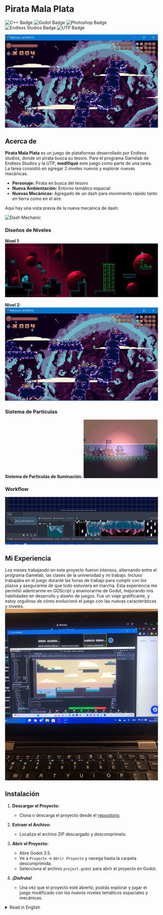 # Pirata Mala Plata

![C++ Badge](https://img.shields.io/badge/C%2B%2B-yes-blue)
![Godot Badge](https://img.shields.io/badge/Godot-yes-green)
![Photoshop Badge](https://img.shields.io/badge/Photoshop-yes-purple)
![Endless Studios Badge](https://img.shields.io/badge/Endless%20Studios-%20-red)
![UTP Badge](https://img.shields.io/badge/UTP-%20-yellow)

![Level 2 Design](capturas/imagen3.jpg)

## Acerca de

**Pirata Mala Plata** es un juego de plataformas desarrollado por Endless studios, donde un pirata busca su tesoro. Para el programa Gamelab de Endless Studios y la UTP, **modifiqué** este juego como parte de una tarea. La tarea consistió en agregar 2 niveles nuevos y explorar nuevas mecánicas.

- **Personaje:** Pirata en busca del tesoro
- **Nueva Ambientación:** Entorno temático espacial
- **Nuevas Mecánicas:** Agregado de un dash para movimiento rápido tanto en tierra como en el aire

Aquí hay una vista previa de la nueva mecánica de dash:

![Dash Mechanic](capturas/dash.gif)

### Diseños de Niveles

**Nivel 1:**
![Diseño del Nivel 1](capturas/imagen2.jpg)

**Nivel 2:**
![Diseño del Nivel 2](capturas/imagen3.jpg)

### Sistema de Partículas

**Sistema de Partículas de Iluminación:**
![Sistema de Partículas](capturas/imagen4.jpg)

### Workflow
![Screenshot](capturas/imagen1.jpg)

## Mi Experiencia

Los meses trabajando en este proyecto fueron intensos, alternando entre el programa Gamelab, las clases de la universidad y mi trabajo. Incluso trabajaba en el juego durante las horas de trabajo para cumplir con los plazos y asegurarme de que todo estuviera en marcha. Esta experiencia me permitió adentrarme en GDScript y enamorarme de Godot, mejorando mis habilidades en desarrollo y diseño de juegos. Fue un viaje gratificante, y estoy orgulloso de cómo evolucionó el juego con las nuevas características y niveles.
![Captura](capturas/imagen5.jpg)


## Instalación

1. **Descargar el Proyecto:**
   - Clona o descarga el proyecto desde el [repositorio](https://github.com/Gatorrante/Godot_Endless_Program).

2. **Extraer el Archivo:**
   - Localiza el archivo ZIP descargado y descomprímelo.

3. **Abrir el Proyecto:**
   - Abre Godot 3.5.
   - Ve a `Proyecto` -> `Abrir Proyecto` y navega hasta la carpeta descomprimida.
   - Selecciona el archivo `project.godot` para abrir el proyecto en Godot.

4. **¡Disfruta!**
   - Una vez que el proyecto esté abierto, podrás explorar y jugar el juego modificado con los nuevos niveles temáticos espaciales y mecánicas.


<details>
  <summary>Read in English</summary>

## About

**Pirata Mala Plata** is a platformer game where a pirate is on a quest to find his treasure. For the Gamelab program at Endless Studios and UTP, I **modified** this game as part of an assignment. The task was to add 2 new levels and explore new mechanics.

- **Character:** Pirate seeking treasure
- **New Atmosphere:** Space-themed environment
- **New Mechanics:** Added a dash mechanic for fast movement both on land and in the air

Here is a preview of the new dash mechanic:

![Dash Mechanic](capturas/dash.gif)

### Level Designs

**Level 1:**
![Level 1 Design](capturas/imagen2.jpg)

**Level 2:**
![Level 2 Design](capturas/imagen3.jpg)

### Particle System

**Lighting Particle System:**
![Particle System](capturas/imagen4.jpg)

### Workflow
![Screenshot](capturas/imagen1.jpg)

## My Experience

The months working on this project were intense, balancing between the Gamelab program, university classes, and my job. I even worked on the game during my job hours to meet deadlines and ensure everything was on track. This experience allowed me to delve into GDScript and fall in love with Godot, enhancing my skills in game development and design. It was a rewarding journey, and I am proud of how the game evolved with the new features and levels.

![Captura](capturas/imagen5.jpg)



## Installation

1. **Download the Project:**
   - Clone or download the project from the [repository](https://github.com/Gatorrante/Godot_Endless_Program).

2. **Extract the File:**
   - Locate the downloaded ZIP file and extract it.

3. **Open the Project:**
   - Open Godot 3.5.
   - Go to `Project` -> `Open Project` and navigate to the extracted folder.
   - Select the `project.godot` file to open the project in Godot.

4. **Enjoy!**
   - Once the project is open, you can explore and play the modified game with the new space-themed levels and mechanics.

</details>
